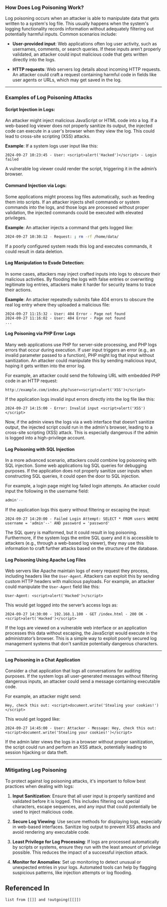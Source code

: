 ### **How Does Log Poisoning Work?**

Log poisoning occurs when an attacker is able to manipulate data that gets written to a system's log file. This usually happens when the system's logging functionality records information without adequately filtering out potentially harmful inputs. Common scenarios include:

- **User-provided input**: Web applications often log user activity, such as usernames, comments, or search queries. If these inputs aren’t properly validated, an attacker could input malicious code that gets written directly into the logs.
  
- **HTTP requests**: Web servers log details about incoming HTTP requests. An attacker could craft a request containing harmful code in fields like user agents or URLs, which may get saved in the log.

---
### **Examples of Log Poisoning Attacks**

#### **Script Injection in Logs**:
An attacker might inject malicious JavaScript or HTML code into a log. If a web-based log viewer does not properly sanitize its output, the injected code can execute in a user's browser when they view the log. This could lead to cross-site scripting (XSS) attacks.

**Example**: 
If a system logs user input like this:
   ```
   2024-09-27 10:23:45 - User: <script>alert('Hacked')</script> - Login failed
   ```

   A vulnerable log viewer could render the script, triggering it in the admin’s browser.

#### **Command Injection via Logs**:
Some applications might process log files automatically, such as feeding them into scripts. If an attacker injects shell commands or system commands into the logs, and those logs are processed without proper validation, the injected commands could be executed with elevated privileges.

**Example**:
An attacker injects a command that gets logged like:

   ```bash
   2024-09-27 10:30:12 - Request: ; rm -rf /home/data/
   ```

If a poorly configured system reads this log and executes commands, it could result in data deletion.

#### **Log Manipulation to Evade Detection**:
In some cases, attackers may inject crafted inputs into logs to obscure their malicious activities. By flooding the logs with false entries or overwriting legitimate log entries, attackers make it harder for security teams to trace their actions.

**Example**:
An attacker repeatedly submits fake 404 errors to obscure the real log entry where they uploaded a malicious file:

   ```
   2024-09-27 11:15:32 - User: 404 Error - Page not found
   2024-09-27 11:16:02 - User: 404 Error - Page not found
   ...
   ```

#### **Log Poisoning via PHP Error Logs**
Many web applications use PHP for server-side processing, and PHP logs errors that occur during execution. If user input triggers an error (e.g., an invalid parameter passed to a function), PHP might log that input without sanitization. An attacker could manipulate this by sending malicious input, hoping it gets written into the error log.

For example, an attacker could send the following URL with embedded PHP code in an HTTP request:
```
http://example.com/index.php?user=<script>alert('XSS')</script>
```

If the application logs invalid input errors directly into the log file like this:
```
2024-09-27 14:15:00 - Error: Invalid input <script>alert('XSS')</script>
```

Now, if the admin views the logs via a web interface that doesn’t sanitize output, the injected script could run in the admin's browser, leading to a cross-site scripting (XSS) attack. This is especially dangerous if the admin is logged into a high-privilege account.

#### **Log Poisoning with SQL Injection**
 In a more advanced scenario, attackers could combine log poisoning with SQL injection. Some web applications log SQL queries for debugging purposes. If the application does not properly sanitize user inputs when constructing SQL queries, it could open the door to SQL injection.

For example, a login page might log failed login attempts. An attacker could input the following in the username field:

```sql
admin'-- 
```

If the application logs this query without filtering or escaping the input:

```
2024-09-27 14:20:00 - Failed Login Attempt: SELECT * FROM users WHERE username = 'admin'--' AND password = 'password'
```
The SQL query is malformed, but it could result in log poisoning. Furthermore, if the system logs the entire SQL query and it is accessible to attackers (e.g., through a web-based log viewer), they may use this information to craft further attacks based on the structure of the database.

#### **Log Poisoning Using Apache Log Files**
Web servers like Apache maintain logs of every request they process, including headers like the `User-Agent`. Attackers can exploit this by sending custom HTTP headers with malicious payloads. For example, an attacker could manipulate the `User-Agent` field like this:

```
User-Agent: <script>alert('Hacked')</script>
```

This would get logged into the server’s access logs as:

```
2024-09-27 14:30:00 - 192.168.1.100 - GET /index.html - 200 OK - <script>alert('Hacked')</script>
```

If the logs are viewed on a vulnerable web interface or an application processes this data without escaping, the JavaScript would execute in the administrator’s browser. This is a simple way to exploit poorly secured log management systems that don't sanitize potentially dangerous characters.

---

#### **Log Poisoning in a Chat Application**
Consider a chat application that logs all conversations for auditing purposes. If the system logs all user-generated messages without filtering dangerous inputs, an attacker could send a message containing executable code.

For example, an attacker might send:

```
Hey, check this out: <script>document.write('Stealing your cookies!')</script>
```

This would get logged like:

```
2024-09-27 14:45:00 - User: Attacker - Message: Hey, check this out: <script>document.write('Stealing your cookies!')</script>
```

If the admin later views the logs in a browser without proper sanitization, the script could run and perform an XSS attack, potentially leading to session hijacking or data theft.

---


### **Mitigating Log Poisoning**

To protect against log poisoning attacks, it's important to follow best practices when dealing with logs:

1. **Input Sanitization**:
   Ensure that all user input is properly sanitized and validated before it is logged. This includes filtering out special characters, escape sequences, and any input that could potentially be used to inject malicious code.

2. **Secure Log Viewing**:
   Use secure methods for displaying logs, especially in web-based interfaces. Sanitize log output to prevent XSS attacks and avoid rendering any executable code.

3. **Least Privilege for Log Processing**:
   If logs are processed automatically by scripts or systems, ensure they run with the least amount of privilege possible. This reduces the impact of a successful injection attack.

4. **Monitor for Anomalies**:
   Set up monitoring to detect unusual or unexpected entries in your logs. Automated tools can help by flagging suspicious patterns, like injection attempts or log flooding.

## Referenced In
```dataview
list from [[]] and !outgoing([[]])
```
